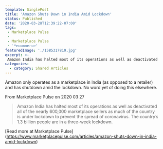 ```yaml
---
template: SinglePost
title: 'Amazon Shuts Down in India Amid Lockdown'
status: Published
date: '2020-03-28T12:39:22-07:00'
tags:
 - Marketplace Pulse
 -
 - Marketplace Pulse
 - '*ecommerce'
featuredImage: './1585317819.jpg'
excerpt: >-
 Amazon India has halted most of its operations as well as deactivated all of the nearly 600,000 marketplace sellers as much of the country is under lockdown to prevent the spread of coronavirus. The country’s 1.3 billion people are in a three-week lockdown.
categories:
  - category: Shared Articles
---
```

Amazon only operates as a marketplace in India (as opposed to a retailer) and has shutdown amid the lockdown. No word yet of doing this elsewhere.

From Marketplace Pulse on 2020 03 27
> Amazon India has halted most of its operations as well as deactivated all of the nearly 600,000 marketplace sellers as much of the country is under lockdown to prevent the spread of coronavirus. The country’s 1.3 billion people are in a three-week lockdown.

[Read more at Marketplace Pulse] (https://www.marketplacepulse.com/articles/amazon-shuts-down-in-india-amid-lockdown)
